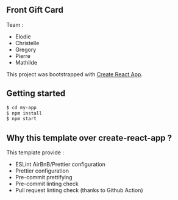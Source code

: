 ## Front Gift Card

Team : 
- Elodie
- Christelle
- Gregory
- Pierre
- Mathilde

This project was bootstrapped with [Create React App](https://github.com/facebook/create-react-app).

## Getting started

```bash
$ cd my-app 
$ npm install
$ npm start
```

## Why this template over create-react-app ?

This template provide :

- ESLint AirBnB/Prettier configuration
- Prettier configuration
- Pre-commit prettifying
- Pre-commit linting check
- Pull request linting check (thanks to Github Action)
